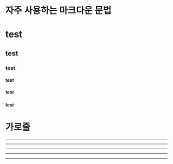 # 자주 사용하는 마크다운 문법
# test
## test
### test
#### test
##### test
##### test

# 가로줄
---
-----
***
*****
* * *
